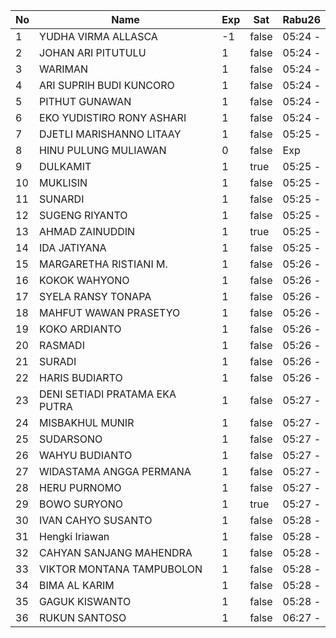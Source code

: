 | No | Name | Exp | Sat | Rabu26 |
|-----|-----|-----|-----|-----|
| 1 | YUDHA VIRMA ALLASCA | -1 | false | 05:24 - |
| 2 | JOHAN ARI PITUTULU | 1 | false | 05:24 - |
| 3 | WARIMAN | 1 | false | 05:24 - |
| 4 | ARI SUPRIH BUDI KUNCORO | 1 | false | 05:24 - |
| 5 | PITHUT GUNAWAN | 1 | false | 05:24 - |
| 6 | EKO YUDISTIRO RONY ASHARI | 1 | false | 05:24 - |
| 7 | DJETLI MARISHANNO LITAAY | 1 | false | 05:25 - |
| 8 | HINU PULUNG MULIAWAN | 0 | false | Exp |
| 9 | DULKAMIT | 1 | true | 05:25 - |
| 10 | MUKLISIN | 1 | false | 05:25 - |
| 11 | SUNARDI | 1 | false | 05:25 - |
| 12 | SUGENG RIYANTO | 1 | false | 05:25 - |
| 13 | AHMAD ZAINUDDIN | 1 | true | 05:25 - |
| 14 | IDA JATIYANA | 1 | false | 05:25 - |
| 15 | MARGARETHA RISTIANI M. | 1 | false | 05:26 - |
| 16 | KOKOK WAHYONO | 1 | false | 05:26 - |
| 17 | SYELA RANSY TONAPA | 1 | false | 05:26 - |
| 18 | MAHFUT WAWAN PRASETYO | 1 | false | 05:26 - |
| 19 | KOKO ARDIANTO | 1 | false | 05:26 - |
| 20 | RASMADI | 1 | false | 05:26 - |
| 21 | SURADI | 1 | false | 05:26 - |
| 22 | HARIS BUDIARTO | 1 | false | 05:26 - |
| 23 | DENI SETIADI PRATAMA EKA PUTRA | 1 | false | 05:27 - |
| 24 | MISBAKHUL MUNIR | 1 | false | 05:27 - |
| 25 | SUDARSONO | 1 | false | 05:27 - |
| 26 | WAHYU BUDIANTO | 1 | false | 05:27 - |
| 27 | WIDASTAMA ANGGA PERMANA | 1 | false | 05:27 - |
| 28 | HERU PURNOMO | 1 | false | 05:27 - |
| 29 | BOWO SURYONO | 1 | true | 05:27 - |
| 30 | IVAN CAHYO SUSANTO | 1 | false | 05:28 - |
| 31 | Hengki Iriawan | 1 | false | 05:28 - |
| 32 | CAHYAN SANJANG MAHENDRA | 1 | false | 05:28 - |
| 33 | VIKTOR MONTANA TAMPUBOLON | 1 | false | 05:28 - |
| 34 | BIMA AL KARIM | 1 | false | 05:28 - |
| 35 | GAGUK KISWANTO | 1 | false | 05:28 - |
| 36 | RUKUN SANTOSO | 1 | false | 06:27 - |
